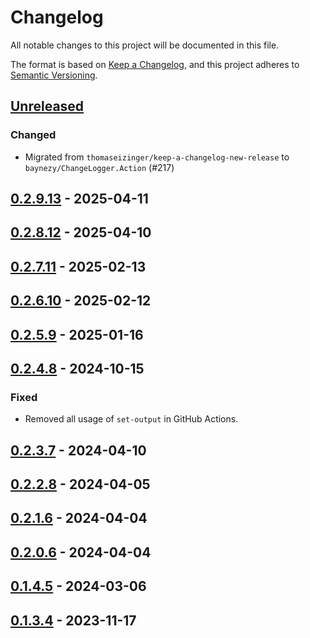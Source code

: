 # Changelog

All notable changes to this project will be documented in this file.

The format is based on [Keep a Changelog](https://keepachangelog.com/en/1.0.0/),
and this project adheres to [Semantic Versioning](https://semver.org/spec/v2.0.0.html).

## [Unreleased]

### Changed

- Migrated from `thomaseizinger/keep-a-changelog-new-release` to `baynezy/ChangeLogger.Action` (#217)

## [0.2.9.13] - 2025-04-11

## [0.2.8.12] - 2025-04-10

## [0.2.7.11] - 2025-02-13

## [0.2.6.10] - 2025-02-12

## [0.2.5.9] - 2025-01-16

## [0.2.4.8] - 2024-10-15

### Fixed

- Removed all usage of `set-output` in GitHub Actions.

## [0.2.3.7] - 2024-04-10

## [0.2.2.8] - 2024-04-05

## [0.2.1.6] - 2024-04-04

## [0.2.0.6] - 2024-04-04

## [0.1.4.5] - 2024-03-06

## [0.1.3.4] - 2023-11-17

[unreleased]: https://github.com/Afterlife-Guide/AppSettings.Merge/compare/0.2.9.13...HEAD
[0.2.9.13]: https://github.com/Afterlife-Guide/AppSettings.Merge/compare/0.2.8.12...0.2.9.13
[0.2.8.12]: https://github.com/Afterlife-Guide/AppSettings.Merge/compare/0.2.7.11...0.2.8.12
[0.2.7.11]: https://github.com/Afterlife-Guide/AppSettings.Merge/compare/0.2.6.10...0.2.7.11
[0.2.6.10]: https://github.com/Afterlife-Guide/AppSettings.Merge/compare/0.2.5.9...0.2.6.10
[0.2.5.9]: https://github.com/Afterlife-Guide/AppSettings.Merge/compare/0.2.4.8...0.2.5.9
[0.2.4.8]: https://github.com/Afterlife-Guide/AppSettings.Merge/compare/0.2.3.7...0.2.4.8
[0.2.3.7]: https://github.com/Afterlife-Guide/AppSettings.Merge/compare/0.2.2.8...0.2.3.7
[0.2.2.8]: https://github.com/Afterlife-Guide/AppSettings.Merge/compare/0.2.1.6...0.2.2.8
[0.2.1.6]: https://github.com/Afterlife-Guide/AppSettings.Merge/compare/0.2.0.6...0.2.1.6
[0.2.0.6]: https://github.com/Afterlife-Guide/AppSettings.Merge/compare/0.1.4.5...0.2.0.6
[0.1.4.5]: https://github.com/Afterlife-Guide/AppSettings.Merge/compare/0.1.3.4...0.1.4.5
[0.1.3.4]: https://github.com/Afterlife-Guide/AppSettings.Merge/compare/b9c7c0d263bd538401345ed79e6de5f620e8ddc1...0.1.3.4
